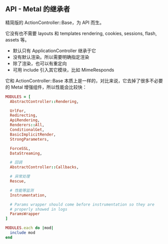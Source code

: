 ## API - Metal 的继承者

精简版的 ActionController::Base，为 API 而生。

它没有也不需要 layouts 和 templates rendering, cookies, sessions, flash, assets 等。

- 默认只有 ApplicationController 继承于它
- 没有默认渲染。所以需要明确指定渲染
- 除了渲染，也可以有重定向
- 可用 include 引入其它模块，比如 MimeResponds

它和 ActionController::Base 本质上是一样的，对比来说，它去掉了很多不必要的 Metal 增强组件，所以性能会比较快：

```ruby
MODULES = [
  AbstractController::Rendering,

  UrlFor,
  Redirecting,
  ApiRendering,
  Renderers::All,
  ConditionalGet,
  BasicImplicitRender,
  StrongParameters,

  ForceSSL,
  DataStreaming,

  # 回调
  AbstractController::Callbacks,

  # 异常处理
  Rescue,

  # 性能等监测
  Instrumentation,

  # Params wrapper should come before instrumentation so they are
  # properly showed in logs
  ParamsWrapper
]

MODULES.each do |mod|
  include mod
end
```
